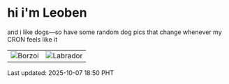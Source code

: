 # hi i'm Leoben

and i like dogs—so have some random dog pics that change whenever my CRON feels like it

|  |  |
|--------|----------|
| ![Borzoi](https://random-dog-vercel.vercel.app/api/random-borzoi?v=1759834224) | ![Labrador](https://random-dog-vercel.vercel.app/api/random-labrador?v=1759834224) |

Last updated: 2025-10-07 18:50 PHT

